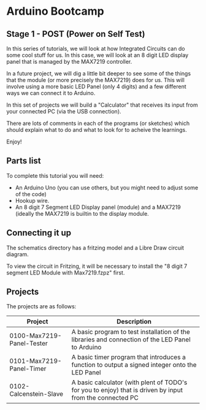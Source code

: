 # Arduino Bootcamp
## Stage 1 - POST (Power on Self Test)

In this series of tutorials, we will look at how Integrated Circuits can
do some cool stuff for us. In this case, we will look at an 8 digit LED display
panel that is managed by the MAX7219 controller.

In a future project, we will dig a little bit deeper to see some of the things that
the module (or more precisely the MAX7219) does for us. This will involve using a
more basic LED Panel (only 4 digits) and a few different ways we can connect it to Arduino.

In this set of projects we will build a "Calculator" that receives its input from your connected PC
(via the USB connection).

There are lots of comments in each of the programs (or sketches) which should explain what to do and what to look
for to acheive the learnings.

Enjoy!


## Parts list

To complete this tutorial you will need:

* An Arduino Uno (you can use others, but you might need to adjust some of the code)
* Hookup wire.
* An 8 digit 7 Segment LED Display panel (module) and a MAX7219 (ideally the MAX7219 is builtin
  to the display module.


## Connecting it up
The schematics directory has a fritzing model and a Libre Draw circuit diagram.

To view the circuit in Fritzing, it will be necessary to install the "8 digit 7 segment LED Module with Max7219.fzpz" first.

## Projects
The projects are as follows:

|Project|Description|
|-------|-----------|
|0100-Max7219-Panel-Tester|A basic program to test installation of the libraries and connection of the LED Panel to Arduino|
|0101-Max7219-Panel-Timer|A basic timer program that introduces a function to output a signed integer onto the LED Panel|
|0102-Calcenstein-Slave|A basic calculator (with plent of TODO's for you to enjoy) that is driven by input from the connected PC|

